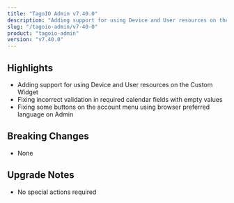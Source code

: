 ```yaml
---
title: "TagoIO Admin v7.40.0"
description: "Adding support for using Device and User resources on the Custom Widget"
slug: "/tagoio-admin/v7-40-0"
product: "tagoio-admin"
version: "v7.40.0"
---
```


## Highlights

- Adding support for using Device and User resources on the Custom Widget
- Fixing incorrect validation in required calendar fields with empty values
- Fixing some buttons on the account menu using browser preferred language on Admin

## Breaking Changes

- None

## Upgrade Notes

- No special actions required
